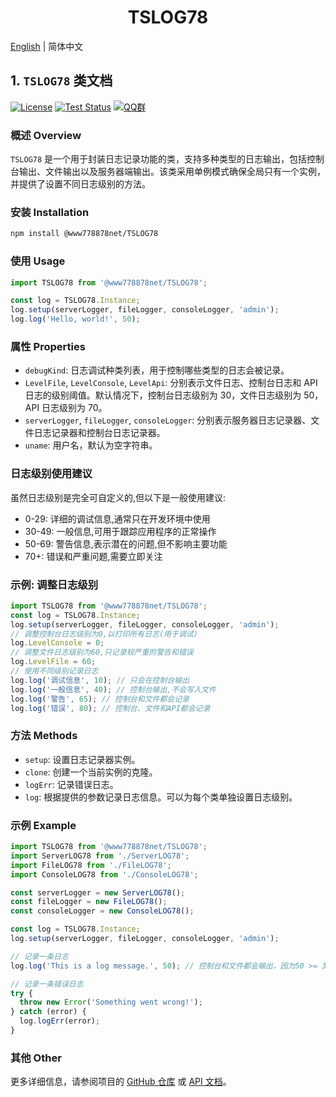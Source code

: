 
<h1 align="center">TSLOG78</h1>



[English](./README.md) | 简体中文
## 1. `TSLOG78` 类文档

[![License](https://img.shields.io/badge/license-Apache%202-green.svg)](https://www.apache.org/licenses/LICENSE-2.0)
[![Test Status](https://github.com/www778878net/TsLog78/actions/workflows/BuildandTest.yml/badge.svg?branch=main)](https://github.com/www778878net/TsLog78/actions/workflows/BuildandTest.yml)
[![QQ群](https://img.shields.io/badge/QQ群-323397913-blue.svg?style=flat-square&color=12b7f5&logo=qq)](https://qm.qq.com/cgi-bin/qm/qr?k=it9gUUVdBEDWiTOH21NsoRHAbE9IAzAO&jump_from=webapi&authKey=KQwSXEPwpAlzAFvanFURm0Foec9G9Dak0DmThWCexhqUFbWzlGjAFC7t0jrjdKdL)


### 概述 Overview


`TSLOG78` 是一个用于封装日志记录功能的类，支持多种类型的日志输出，包括控制台输出、文件输出以及服务器端输出。该类采用单例模式确保全局只有一个实例，并提供了设置不同日志级别的方法。


### 安装 Installation

```bash
npm install @www778878net/TSLOG78
```

### 使用 Usage

```typescript
import TSLOG78 from '@www778878net/TSLOG78';

const log = TSLOG78.Instance;
log.setup(serverLogger, fileLogger, consoleLogger, 'admin');
log.log('Hello, world!', 50);
```

### 属性 Properties


- `debugKind`: 日志调试种类列表，用于控制哪些类型的日志会被记录。
- `LevelFile`, `LevelConsole`, `LevelApi`: 分别表示文件日志、控制台日志和 API 日志的级别阈值。默认情况下，控制台日志级别为 30，文件日志级别为 50，API 日志级别为 70。
- `serverLogger`, `fileLogger`, `consoleLogger`: 分别表示服务器日志记录器、文件日志记录器和控制台日志记录器。
- `uname`: 用户名，默认为空字符串。

### 日志级别使用建议

虽然日志级别是完全可自定义的,但以下是一般使用建议:
- 0-29: 详细的调试信息,通常只在开发环境中使用
- 30-49: 一般信息,可用于跟踪应用程序的正常操作
- 50-69: 警告信息,表示潜在的问题,但不影响主要功能
- 70+: 错误和严重问题,需要立即关注

### 示例: 调整日志级别
```typescript
import TSLOG78 from '@www778878net/TSLOG78';
const log = TSLOG78.Instance;
log.setup(serverLogger, fileLogger, consoleLogger, 'admin');
// 调整控制台日志级别为0,以打印所有日志(用于调试)
log.LevelConsole = 0;
// 调整文件日志级别为60,只记录较严重的警告和错误
log.LevelFile = 60;
// 使用不同级别记录日志
log.log('调试信息', 10); // 只会在控制台输出
log.log('一般信息', 40); // 控制台输出,不会写入文件
log.log('警告', 65); // 控制台和文件都会记录
log.log('错误', 80); // 控制台、文件和API都会记录
```

### 方法 Methods


- `setup`: 设置日志记录器实例。
- `clone`: 创建一个当前实例的克隆。
- `logErr`: 记录错误日志。
- `log`: 根据提供的参数记录日志信息。可以为每个类单独设置日志级别。


### 示例 Example

```typescript
import TSLOG78 from '@www778878net/TSLOG78';
import ServerLOG78 from './ServerLOG78';
import FileLOG78 from './FileLOG78';
import ConsoleLOG78 from './ConsoleLOG78';

const serverLogger = new ServerLOG78();
const fileLogger = new FileLOG78();
const consoleLogger = new ConsoleLOG78();

const log = TSLOG78.Instance;
log.setup(serverLogger, fileLogger, consoleLogger, 'admin');

// 记录一条日志
log.log('This is a log message.', 50); // 控制台和文件都会输出，因为50 >= 30 && 50 >= 50

// 记录一条错误日志
try {
  throw new Error('Something went wrong!');
} catch (error) {
  log.logErr(error);
}
```

### 其他 Other


更多详细信息，请参阅项目的 [GitHub 仓库](https://github.com/www778878net/TsLog78) 或 [API 文档](http://www.778878.net/docs/#/koa78/)。
